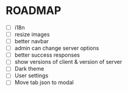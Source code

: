 # ROADMAP
- [ ] i18n
- [ ] resize images
- [ ] better navbar
- [ ] admin can change server options
- [ ] better success responses
- [ ] show versions of client & version of server
- [ ] Dark theme
- [ ] User settings
- [ ] Move tab json to modal
